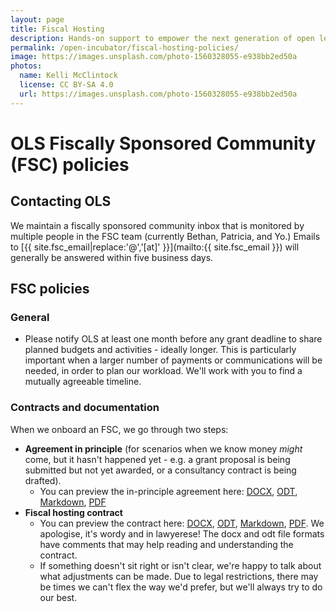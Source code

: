 ```yaml
---
layout: page
title: Fiscal Hosting
description: Hands-on support to empower the next generation of open leaders in research.
permalink: /open-incubator/fiscal-hosting-policies/
image: https://images.unsplash.com/photo-1560328055-e938bb2ed50a
photos:
  name: Kelli McClintock
  license: CC BY-SA 4.0
  url: https://images.unsplash.com/photo-1560328055-e938bb2ed50a
---
```


# OLS Fiscally Sponsored Community (FSC) policies

## Contacting OLS

We maintain a fiscally sponsored community inbox that is monitored by multiple people in the FSC team (currently Bethan, Patricia, and Yo.) Emails to [{{ site.fsc_email|replace:'@','[at]' }}](mailto:{{ site.fsc_email }}) will generally be answered within five business days. 

## FSC policies

### General
- Please notify OLS at least one month before any grant deadline to share planned budgets and activities - ideally longer. This is particularly important when a larger number of payments or communications will be needed, in order to plan our workload. We'll work with you to find a mutually agreeable timeline. 

### Contracts and documentation

 When we onboard an FSC, we go through two steps: 

- **Agreement in principle** (for scenarios when we know money _might_ come, but it hasn't happened yet - e.g. a grant proposal is being submitted but not yet awarded, or a consultancy contract is being drafted). 
    - You can preview the in-principle agreement here: [DOCX](in-principle-agreement/fsc-in-principle-agreement.docx), [ODT](in-principle-agreement/fsc-in-principle-agreement.odt), [Markdown](in-principle-agreement/fsc-in-principle-agreement.md), [PDF](in-principle-agreement/fsc-in-principle-agreement.pdf)
- **Fiscal hosting contract** 
    - You can preview the contract here: [DOCX](fsc-contract/fsc-contract.docx), [ODT](fsc-contract/fsc-contract.odt), [Markdown](fsc-contract/fsc-contract.md), [PDF](fsc-contract/fsc-contract.pdf).  We apologise, it's wordy and in lawyerese! The docx and odt file formats have comments that may help reading and understanding the contract. 
    - If something doesn't sit right or isn't clear, we're happy to talk about what adjustments can be made. Due to legal restrictions, there may be times we can't flex the way we'd prefer, but we'll always try to do our best. 
